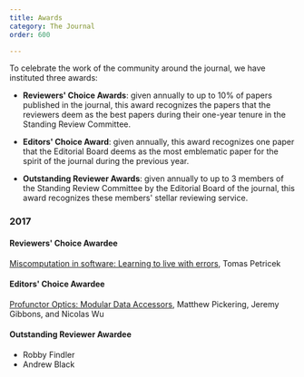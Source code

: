 ```yaml
---
title: Awards
category: The Journal
order: 600

---
```


To celebrate the work of the community around the journal, we have instituted three awards:

* **Reviewers' Choice Awards**: given annually to up to 10% of papers published in the journal, this award recognizes the papers that the reviewers deem as the best papers during their one-year tenure in the Standing Review Committee.

* **Editors' Choice Award**: given annually, this award recognizes one paper that the Editorial Board deems as the most emblematic paper for the spirit of the journal during the previous year.

* **Outstanding Reviewer Awards**: given annually to up to 3 members of the Standing Review Committee by the Editorial Board of the journal, this award recognizes these members' stellar reviewing service.

### 2017

#### Reviewers' Choice Awardee

[Miscomputation in software: Learning to live with errors](https://doi.org/10.22152/programming-journal.org/2017/1/14),
Tomas Petricek

#### Editors' Choice Awardee

[Profunctor Optics: Modular Data Accessors](https://doi.org/10.22152/programming-journal.org/2017/1/7), 
Matthew Pickering, Jeremy Gibbons, and Nicolas Wu

#### Outstanding Reviewer Awardee

* Robby Findler
* Andrew Black
